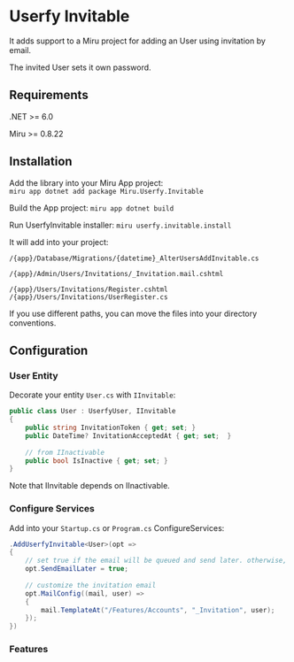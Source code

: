 <!-- 
intro

IInactivable

Entity : IInactivable

AddInactivable

.AsNoFilter()

-->

# Userfy Invitable

It adds support to a Miru project for adding an User using invitation by email.

The invited User sets it own password.

## Requirements

.NET >= 6.0  

Miru >= 0.8.22

## Installation

Add the library into your Miru App project:  
`miru app dotnet add package Miru.Userfy.Invitable`

Build the App project:
`miru app dotnet build`

Run UserfyInvitable installer:
`miru userfy.invitable.install`

It will add into your project:
```
/{app}/Database/Migrations/{datetime}_AlterUsersAddInvitable.cs

/{app}/Admin/Users/Invitations/_Invitation.mail.cshtml

/{app}/Users/Invitations/Register.cshtml
/{app}/Users/Invitations/UserRegister.cs
```

If you use different paths, you can move the files into your directory conventions.

## Configuration

### User Entity

Decorate your entity `User.cs` with `IInvitable`:

```csharp
public class User : UserfyUser, IInvitable
{
    public string InvitationToken { get; set; }
    public DateTime? InvitationAcceptedAt { get; set;  }
    
    // from IInactivable
    public bool IsInactive { get; set; }
}
```

Note that IInvitable depends on IInactivable.

### Configure Services

Add into your `Startup.cs` or `Program.cs` ConfigureServices:

```csharp
.AddUserfyInvitable<User>(opt =>
{
    // set true if the email will be queued and send later. otherwise, it will be sent now
    opt.SendEmailLater = true;
    
    // customize the invitation email
    opt.MailConfig((mail, user) =>
    {
        mail.TemplateAt("/Features/Accounts", "_Invitation", user);
    });
})
```

### Features

